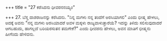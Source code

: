 +++
title = "27 ಕರೆಸಿದನು ಧೀವರನನಯ್ಯಂ"

+++
27. ಬೆಸ್ತ ದಾಶರಾಜನನ್ನು ಕರೆಸಿದನು. "ನಿನ್ನ ಮಗಳು ನನ್ನ ತಂದೆಗೆ ಅರಸಿಯಾಗಲಿ" ಎಂದು ಭೀಷ್ಮ ಹೇಳಲು, ಅದಕ್ಕೆ ಅವನು "ನನ್ನ ಮಗಳು ಅರಸಿಯಾದರೆ ಅವಳ ಮಕ್ಕಳು ರಾಜ್ಯವಾಳುತ್ತಾರೆಯೆ? ಇದನ್ನು ತಿಳಿದು ಸಲಿಸುವುದಾದರೆ ಆಗಬಹುದು, ಹಾಗಲ್ಲದೆ ಬರಿಯರಸುತನ ತಮಗೇಕೆ?" ಎಂದು ಧೀವರನು ಹೇಳಲು, ಅವನ ಮಾತಿಗೆ ಭೀಷ್ಮನು ಹೀಗೆಂದು ಹೇಳಿದನು.
